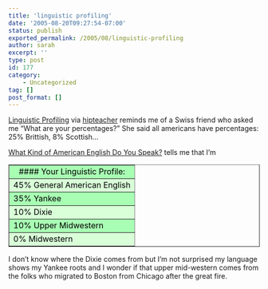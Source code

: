 ```yaml
---
title: 'linguistic profiling'
date: '2005-08-20T09:27:54-07:00'
status: publish
exported_permalink: /2005/08/linguistic-profiling
author: sarah
excerpt: ''
type: post
id: 177
category:
    - Uncategorized
tag: []
post_format: []
---
```

[Linguistic Profiling](http://hipteacher.typepad.com/schoolblog/2005/04/linguistic_prof.html) via [hipteacher](http://hipteacher.typepad.com/) reminds me of a Swiss friend who asked me “What are your percentages?” She said all americans have percentages: 25% Brittish, 8% Scottish…

[What Kind of American English Do You Speak?](http://www.blogthings.com/amenglishdialecttest/) tells me that I’m

<table align="center" border="1" cellpadding="2" cellspacing="0" style="color: black" width="400"><tr><td align="center" bgcolor="#A8FFB3">#### Your Linguistic Profile:

</td></tr><tr><td bgcolor="#D9FFD8">45% General American English</td></tr><tr><td bgcolor="#A8FFB3">35% Yankee</td></tr><tr><td bgcolor="#D9FFD8">10% Dixie</td></tr><tr><td bgcolor="#A8FFB3">10% Upper Midwestern</td></tr><tr><td bgcolor="#D9FFD8">0% Midwestern</td></tr></table>

I don’t know where the Dixie comes from but I’m not surprised my language shows my Yankee roots and I wonder if that upper mid-western comes from the folks who migrated to Boston from Chicago after the great fire.